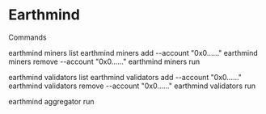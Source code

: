 # Earthmind

Commands

earthmind miners list
earthmind miners add --account "0x0......"
earthmind miners remove --account "0x0......"
earthmind miners run

earthmind validators list
earthmind validators add --account "0x0......"
earthmind validators remove --account "0x0......"
earthmind validators run

earthmind aggregator run
